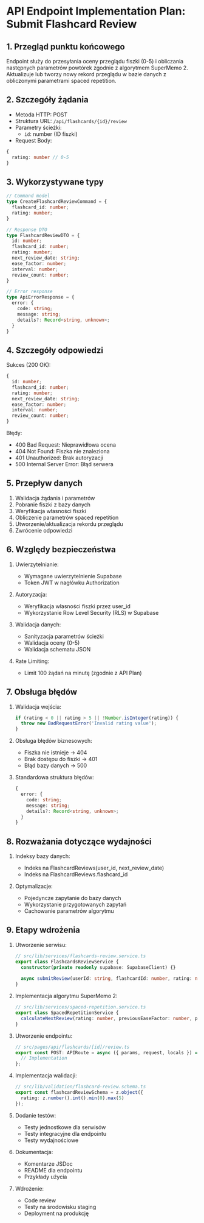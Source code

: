 # API Endpoint Implementation Plan: Submit Flashcard Review

## 1. Przegląd punktu końcowego
Endpoint służy do przesyłania oceny przeglądu fiszki (0-5) i obliczania następnych parametrów powtórek zgodnie z algorytmem SuperMemo 2. Aktualizuje lub tworzy nowy rekord przeglądu w bazie danych z obliczonymi parametrami spaced repetition.

## 2. Szczegóły żądania
- Metoda HTTP: POST
- Struktura URL: `/api/flashcards/{id}/review`
- Parametry ścieżki:
  - `id`: number (ID fiszki)
- Request Body:
```typescript
{
  rating: number // 0-5
}
```

## 3. Wykorzystywane typy
```typescript
// Command model
type CreateFlashcardReviewCommand = {
  flashcard_id: number;
  rating: number;
}

// Response DTO
type FlashcardReviewDTO = {
  id: number;
  flashcard_id: number;
  rating: number;
  next_review_date: string;
  ease_factor: number;
  interval: number;
  review_count: number;
}

// Error response
type ApiErrorResponse = {
  error: {
    code: string;
    message: string;
    details?: Record<string, unknown>;
  }
}
```

## 4. Szczegóły odpowiedzi
Sukces (200 OK):
```typescript
{
  id: number;
  flashcard_id: number;
  rating: number;
  next_review_date: string;
  ease_factor: number;
  interval: number;
  review_count: number;
}
```

Błędy:
- 400 Bad Request: Nieprawidłowa ocena
- 404 Not Found: Fiszka nie znaleziona
- 401 Unauthorized: Brak autoryzacji
- 500 Internal Server Error: Błąd serwera

## 5. Przepływ danych
1. Walidacja żądania i parametrów
2. Pobranie fiszki z bazy danych
3. Weryfikacja własności fiszki
4. Obliczenie parametrów spaced repetition
5. Utworzenie/aktualizacja rekordu przeglądu
6. Zwrócenie odpowiedzi

## 6. Względy bezpieczeństwa
1. Uwierzytelnianie:
   - Wymagane uwierzytelnienie Supabase
   - Token JWT w nagłówku Authorization

2. Autoryzacja:
   - Weryfikacja własności fiszki przez user_id
   - Wykorzystanie Row Level Security (RLS) w Supabase

3. Walidacja danych:
   - Sanityzacja parametrów ścieżki
   - Walidacja oceny (0-5)
   - Walidacja schematu JSON

4. Rate Limiting:
   - Limit 100 żądań na minutę (zgodnie z API Plan)

## 7. Obsługa błędów
1. Walidacja wejścia:
   ```typescript
   if (rating < 0 || rating > 5 || !Number.isInteger(rating)) {
     throw new BadRequestError('Invalid rating value');
   }
   ```

2. Obsługa błędów biznesowych:
   - Fiszka nie istnieje -> 404
   - Brak dostępu do fiszki -> 401
   - Błąd bazy danych -> 500

3. Standardowa struktura błędów:
   ```typescript
   {
     error: {
       code: string;
       message: string;
       details?: Record<string, unknown>;
     }
   }
   ```

## 8. Rozważania dotyczące wydajności
1. Indeksy bazy danych:
   - Indeks na FlashcardReviews(user_id, next_review_date)
   - Indeks na FlashcardReviews.flashcard_id

2. Optymalizacje:
   - Pojedyncze zapytanie do bazy danych
   - Wykorzystanie przygotowanych zapytań
   - Cachowanie parametrów algorytmu

## 9. Etapy wdrożenia

1. Utworzenie serwisu:
   ```typescript
   // src/lib/services/flashcards-review.service.ts
   export class FlashcardsReviewService {
     constructor(private readonly supabase: SupabaseClient) {}
     
     async submitReview(userId: string, flashcardId: number, rating: number): Promise<FlashcardReviewDTO>;
   }
   ```

2. Implementacja algorytmu SuperMemo 2:
   ```typescript
   // src/lib/services/spaced-repetition.service.ts
   export class SpacedRepetitionService {
     calculateNextReview(rating: number, previousEaseFactor: number, previousInterval: number): SpacedRepetitionParams;
   }
   ```

3. Utworzenie endpointu:
   ```typescript
   // src/pages/api/flashcards/[id]/review.ts
   export const POST: APIRoute = async ({ params, request, locals }) => {
     // Implementation
   };
   ```

4. Implementacja walidacji:
   ```typescript
   // src/lib/validation/flashcard-review.schema.ts
   export const flashcardReviewSchema = z.object({
     rating: z.number().int().min(0).max(5)
   });
   ```

5. Dodanie testów:
   - Testy jednostkowe dla serwisów
   - Testy integracyjne dla endpointu
   - Testy wydajnościowe

6. Dokumentacja:
   - Komentarze JSDoc
   - README dla endpointu
   - Przykłady użycia

7. Wdrożenie:
   - Code review
   - Testy na środowisku staging
   - Deployment na produkcję 